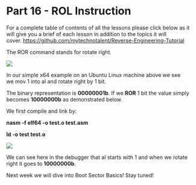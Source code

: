 # Part 16 - ROL Instruction

For a complete table of contents of all the lessons please click below as it will give you a brief of each lesson in addition to the topics it will cover.&nbsp;https://github.com/mytechnotalent/Reverse-Engineering-Tutorial

The ROR command stands for rotate right.

<div class="slate-resizable-image-embed slate-image-embed__resize-full-width"><img src="https://media-exp1.licdn.com/dms/image/C4E12AQH5hHizs-GqYA/article-inline_image-shrink_1000_1488/0/1544181149655?e=1614211200&amp;v=beta&amp;t=H8oyHs_Kybqzps5MYmlaMWOm_imPaoXQiCuhQir4phk"/></div>

In our simple x64 example on an Ubuntu Linux machine above we see we&nbsp;mov 1&nbsp;into&nbsp;al&nbsp;and rotate right by 1 bit.

The binary representation is __00000001b__.&nbsp;If we __ROR__ 1 bit the value simply becomes __10000000b__ as demonstrated below.

We first compile and link by:

__nasm -f elf64 -o test.o test.asm__

__ld -o test test.o__

<div class="slate-resizable-image-embed slate-image-embed__resize-full-width"><img src="https://media-exp1.licdn.com/dms/image/C4E12AQHiiu0Ea3MRQw/article-inline_image-shrink_1000_1488/0/1544181229818?e=1614211200&amp;v=beta&amp;t=fJXhy_12jFjUfcGlizmhSq4yZStXOpjOnPdL-uBmhxg"/></div>

We can see here in the debugger that&nbsp;al&nbsp;starts with&nbsp;1&nbsp;and when we rotate right it goes to&nbsp;__10000000b__.

Next week we will dive into Boot Sector Basics! Stay tuned!